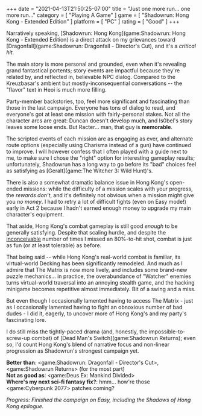 +++
date = "2021-04-13T21:50:25-07:00"
title = "Just one more run... one more run..."
category = [ "Playing A Game" ]
game = [ "Shadowrun: Hong Kong - Extended Edition" ]
platform = [ "PC" ]
rating = [ "Good" ]
+++

Narratively speaking, [Shadowrun: Hong Kong](game:Shadowrun: Hong Kong - Extended Edition) is a direct attack on my grievances toward [Dragonfall](game:Shadowrun: Dragonfall - Director's Cut), and it's a <i>critical hit</i>.

The main story is more personal and grounded, even when it's revealing grand fantastical portents; story events are impactful because they're related by, and reflected in, believable NPC dialog.  Compared to the Kreuzbasar's ambient but mostly-inconsequential conversations -- the "flavor" text in Heoi is much more filling.

Party-member backstories, too, feel more significant and fascinating than those in the last campaign.  Everyone has tons of dialog to read, and everyone's got at least one mission with fairly-personal stakes.  Not all the character arcs are great: Duncan doesn't develop much, and Is0bel's story leaves some loose ends.  But Racter... man, that guy is <b>memorable</b>.

The scripted events of each mission are as engaging as ever, and alternate route options (especially using Charisma instead of a gun) have continued to improve.  I will however confess that I often played with a guide next to me, to make sure I chose the "right" option for interesting gameplay results; unfortunately, Shadowrun has a long way to go before its "bad" choices feel as satisfying as [Geralt](game:The Witcher 3: Wild Hunt)'s.

There is also a somewhat dramatic balance issue in Hong Kong's open-ended missions: while the difficulty of a mission scales with your progress, the <i>rewards don't</i>, and it's definitely not obvious when a mission might give you <i>no money</i>.  I had to retry a lot of difficult fights (even on Easy mode!) early in Act 2 because I hadn't earned enough money to upgrade my main character's equipment.

That aside, Hong Kong's combat gameplay is still good <i>enough</i> to be generally satisfying.  Despite that scaling hurdle, and despite the <a href="https://knowyourmeme.com/memes/you-keep-using-that-word-i-do-not-think-it-means-what-you-think-it-means">inconceivable</a> number of times I missed an 80%-to-hit shot, combat is just as fun (or at least tolerable) as before.

That being said -- while Hong Kong's real-world combat is familiar, its virtual-world Decking has been significantly remodeled.  And much as I admire that The Matrix is now more lively, and includes some brand-new puzzle mechanics... in practice, the overabundance of "Watcher" enemies turns virtual-world traversal into an annoying stealth game, and the hacking minigame becomes repetitive almost immediately.  Bit of a swing and a miss.

But even though I occasionally lamented having to access The Matrix - just as I occasionally lamented having to fight an obnoxious number of bad dudes - I did it, eagerly, to uncover more of Hong Kong's and my party's fascinating lore.

I do still miss the tightly-paced drama (and, honestly, the impossible-to-screw-up combat) of [Dead Man's Switch](game:Shadowrun Returns); even so, I'd count Hong Kong's blend of narrative focus and non-linear progression as Shadowrun's strongest campaign yet.

<b>Better than</b>: <game:Shadowrun: Dragonfall - Director's Cut>, <game:Shadowrun Returns> (for the most part)  
<b>Not as good as</b>: <game:Deus Ex: Mankind Divided>  
<b>Where's my next sci-fi fantasy fix?</b>: hmm... how're those <game:Cyberpunk 2077> patches coming?

<i>Progress: Finished the campaign on Easy, including the Shadows of Hong Kong epilogue.</i>
